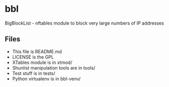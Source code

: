 # bbl
BigBlockList - nftables module to block very large numbers of IP addresses

## Files
- This file is README.md
- LICENSE is the GPL
- XTables module is in xtmod/
- Shunlist manipulation tools are in tools/
- Test stuff is in tests/
- Python virtualenv is in bbl-venv/
